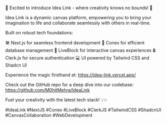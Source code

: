 🎨 Excited to introduce Idea Link - where creativity knows no bounds! 🚀

Idea Link is a dynamic canvas platform, empowering you to bring your imagination to life and collaborate seamlessly with others in real-time.

Built on robust tech foundations:

🛠️ Next.js for seamless frontend development
🔗 Conex for efficient database management
🎨 LiveBlock for interactive canvas experiences
🔒 Clerk.js for secure authentication
💻 UI powered by Tailwind CSS and Shadcn UI

Experience the magic firsthand at: https://idea-link.vercel.app/

Check out the GitHub repo for a deep dive into our codebase: https://github.com/M0hitMehra/IdeaLink

Fuel your creativity with the latest tech stack! 💡✨

#IdeaLink #NextJS #Conex #LiveBlock #ClerkJS #TailwindCSS #ShadcnUI #CanvasCollaboration #WebDevelopment
